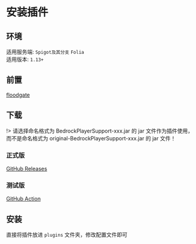 # 安装插件
## 环境
适用服务端: `Spigot及其分支` `Folia`  
适用版本: `1.13+`
## 前置
[floodgate](https://github.com/GeyserMC/Floodgate)
## 下载
!> 请选择命名格式为 BedrockPlayerSupport-xxx.jar 的 jar 文件作为插件使用，而不是命名格式为 original-BedrockPlayerSupport-xxx.jar 的 jar 文件！

### 正式版
[GitHub Releases](https://github.com/DongShaoNB/BedrockPlayerSupport/releases)  

### 测试版
[GitHub Action](https://github.com/DongShaoNB/BedrockPlayerSupport/actions/workflows/maven.yml)

## 安装
直接将插件放进 `plugins` 文件夹，修改配置文件即可